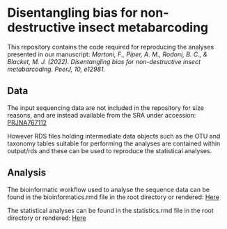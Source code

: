 # Disentangling bias for non-destructive insect metabarcoding

This repository contains the code required for reproducing the analyses presented in our manuscript: _Martoni, F., Piper, A. M., Rodoni, B. C., & Blacket, M. J. (2022). Disentangling bias for non-destructive insect metabarcoding. PeerJ, 10, e12981._

## Data

The input sequencing data are not included in the repository for size reasons, and are instead available from the SRA under accession: [PRJNA767112](https://www.ncbi.nlm.nih.gov/bioproject/?term=PRJNA767112)

However RDS files holding intermediate data objects such as the OTU and taxonomy tables suitable for performing the analyses are contained within output/rds and these can be used to reproduce the statistical analyses.

## Analysis 

The bioinformatic workflow used to analyse the sequence data can be found in the bioinformatics.rmd file in the root directory or rendered: [Here](https://alexpiper.github.io/disentangling_metabarcoding_bias_MS/bioinformatics.html)

The statistical analyses can be found in the statistics.rmd file in the root directory or rendered: [Here](https://alexpiper.github.io/disentangling_metabarcoding_bias_MS/statistics.html)
